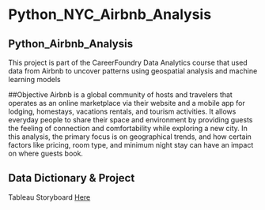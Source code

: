 # Python_NYC_Airbnb_Analysis
## Python_Airbnb_Analysis
This project is part of the CareerFoundry Data Analytics course that used data from Airbnb to uncover patterns using geospatial analysis and machine learning models

##Objective
Airbnb is a global community of hosts and travelers that operates as an online marketplace via their website and a mobile app for lodging, homestays, vacations rentals, and tourism activities.  It allows everyday people to share their space and environment by providing guests the feeling of connection and comfortability while exploring a new city. In this analysis, the primary focus is on geographical trends,  and how certain factors like pricing,  room type,  and minimum night stay can have an impact on where guests book.

## Data Dictionary & Project
Tableau Storyboard [Here](https://public.tableau.com/app/profile/shelby.steele/viz/NewYorkCityAirbnbAnalysis_16709649117650/Story1)
